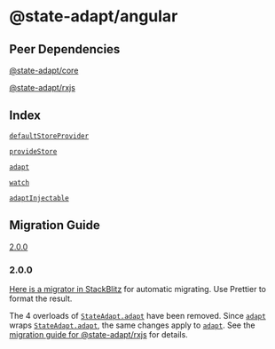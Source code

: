 # @state-adapt/angular

## Peer Dependencies

[@state-adapt/core](/docs/core)

[@state-adapt/rxjs](/docs/rxjs)

## Index

[`defaultStoreProvider`](/angular/docs/angular#defaultstoreprovider)

[`provideStore`](/angular/docs/angular#providestore)

[`adapt`](/angular/docs/angular#adapt)

[`watch`](/angular/docs/angular#watch)

[`adaptInjectable`](/angular/docs/angular#adaptinjectable)

## Migration Guide

[2.0.0](/angular/docs/angular#200)

<!-- include: '../../../../../libs/angular/src/lib/default-store-provider.const.ts#defaultStoreProvider' -->

<!-- include: '../../../../../libs/angular/src/lib/provide-store.function.ts#provideStore' -->

<!-- include: '../../../../../libs/angular/src/lib/adapt.function.ts#adapt' -->

<!-- include: '../../../../../libs/angular/src/lib/watch.function.ts#watch' -->

<!-- include: '../../../../../libs/angular/src/lib/adapt-injectable.function.ts#adaptInjectable' -->

<!-- cache 61 -->

### 2.0.0

[Here is a migrator in StackBlitz](https://stackblitz.com/edit/vitejs-vite-bca52l?file=src%2FApp.tsx,src%2FtransformCode.ts)
for automatic migrating. Use Prettier to format the result.

The 4 overloads of [`StateAdapt.adapt`](/docs/rxjs#stateadaptadapt) have been removed.
Since [`adapt`](/angular/docs/angular#adapt) wraps [`StateAdapt.adapt`](/docs/rxjs#stateadaptadapt),
the same changes apply to [`adapt`](/angular/docs/angular#adapt).
See the [migration guide for @state-adapt/rxjs](/docs/rxjs#200) for details.
